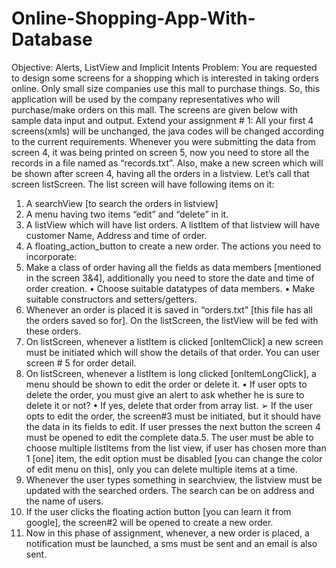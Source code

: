 # Online-Shopping-App-With-Database


Objective: Alerts, ListView and Implicit Intents
Problem: You are requested to design some screens for a shopping which is interested in taking orders
online. Only small size companies use this mall to purchase things. So, this application will be used by
the company representatives who will purchase/make orders on this mall. The screens are given below
with sample data input and output.
Extend your assignment # 1:
All your first 4 screens(xmls) will be unchanged, the java codes will be changed according to the current
requirements. Whenever you were submitting the data from screen 4, it was being printed on screen 5,
now you need to store all the records in a file named as “records.txt”. Also, make a new screen which
will be shown after screen 4, having all the orders in a listview. Let’s call that screen listScreen.
The list screen will have following items on it:
1. A searchView [to search the orders in listview]
2. A menu having two items “edit” and “delete” in it.
3. A listView which will have list orders. A listItem of that listview will have customer Name,
Address and time of order.
4. A floating_action_button to create a new order.
The actions you need to incorporate:
1. Make a class of order having all the fields as data members [mentioned in the screen 3&4],
additionally you need to store the date and time of order creation.
• Choose suitable datatypes of data members.
• Make suitable constructors and setters/getters.
2. Whenever an order is placed it is saved in “orders.txt” [this file has all the orders saved so for].
On the listScreen, the listView will be fed with these orders.
3. On listScreen, whenever a listItem is clicked [onItemClick] a new screen must be initiated which
will show the details of that order. You can user screen # 5 for order detail.
4. On listScreen, whenever a listItem is long clicked [onItemLongClick], a menu should be shown to
edit the order or delete it.
• If user opts to delete the order, you must give an alert to ask whether he is sure to
delete it or not?
• If yes, delete that order from array list.
➢ If the user opts to edit the order, the screen#3 must be initiated, but it should have the
data in its fields to edit. If user presses the next button the screen 4 must be opened to
edit the complete data.5. The user must be able to choose multiple listItems from the list view, if user has chosen more
than 1 [one] item, the edit option must be disabled [you can change the color of edit menu on
this], only you can delete multiple items at a time.
6. Whenever the user types something in searchview, the listview must be updated with the
searched orders. The search can be on address and the name of users.
7. If the user clicks the floating action button [you can learn it from google], the screen#2 will be
opened to create a new order.
8. Now in this phase of assignment, whenever, a new order is placed, a notification must be
launched, a sms must be sent and an email is also sent.
